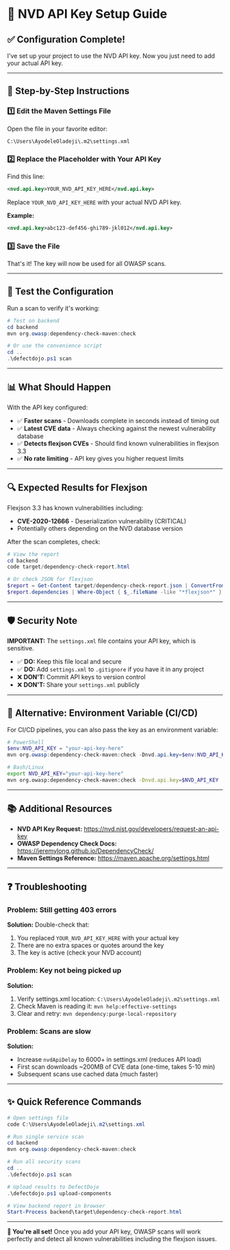 # 🔑 NVD API Key Setup Guide

## ✅ Configuration Complete!

I've set up your project to use the NVD API key. Now you just need to add your actual API key.

---

## 📝 Step-by-Step Instructions

### 1️⃣ **Edit the Maven Settings File**

Open the file in your favorite editor:
```
C:\Users\AyodeleOladeji\.m2\settings.xml
```

### 2️⃣ **Replace the Placeholder with Your API Key**

Find this line:
```xml
<nvd.api.key>YOUR_NVD_API_KEY_HERE</nvd.api.key>
```

Replace `YOUR_NVD_API_KEY_HERE` with your actual NVD API key.

**Example:**
```xml
<nvd.api.key>abc123-def456-ghi789-jkl012</nvd.api.key>
```

### 3️⃣ **Save the File**

That's it! The key will now be used for all OWASP scans.

---

## 🚀 Test the Configuration

Run a scan to verify it's working:

```powershell
# Test on backend
cd backend
mvn org.owasp:dependency-check-maven:check

# Or use the convenience script
cd ..
.\defectdojo.ps1 scan
```

---

## 📊 What Should Happen

With the API key configured:
- ✅ **Faster scans** - Downloads complete in seconds instead of timing out
- ✅ **Latest CVE data** - Always checking against the newest vulnerability database
- ✅ **Detects flexjson CVEs** - Should find known vulnerabilities in flexjson 3.3
- ✅ **No rate limiting** - API key gives you higher request limits

---

## 🔍 Expected Results for Flexjson

Flexjson 3.3 has known vulnerabilities including:
- **CVE-2020-12666** - Deserialization vulnerability (CRITICAL)
- Potentially others depending on the NVD database version

After the scan completes, check:
```powershell
# View the report
cd backend
code target/dependency-check-report.html

# Or check JSON for flexjson
$report = Get-Content target/dependency-check-report.json | ConvertFrom-Json
$report.dependencies | Where-Object { $_.fileName -like "*flexjson*" }
```

---

## 🛡️ Security Note

**IMPORTANT:** The `settings.xml` file contains your API key, which is sensitive.

- ✅ **DO:** Keep this file local and secure
- ✅ **DO:** Add `settings.xml` to `.gitignore` if you have it in any project
- ❌ **DON'T:** Commit API keys to version control
- ❌ **DON'T:** Share your `settings.xml` publicly

---

## 🎯 Alternative: Environment Variable (CI/CD)

For CI/CD pipelines, you can also pass the key as an environment variable:

```powershell
# PowerShell
$env:NVD_API_KEY = "your-api-key-here"
mvn org.owasp:dependency-check-maven:check -Dnvd.api.key=$env:NVD_API_KEY
```

```bash
# Bash/Linux
export NVD_API_KEY="your-api-key-here"
mvn org.owasp:dependency-check-maven:check -Dnvd.api.key=$NVD_API_KEY
```

---

## 📚 Additional Resources

- **NVD API Key Request:** https://nvd.nist.gov/developers/request-an-api-key
- **OWASP Dependency Check Docs:** https://jeremylong.github.io/DependencyCheck/
- **Maven Settings Reference:** https://maven.apache.org/settings.html

---

## ❓ Troubleshooting

### Problem: Still getting 403 errors
**Solution:** Double-check that:
1. You replaced `YOUR_NVD_API_KEY_HERE` with your actual key
2. There are no extra spaces or quotes around the key
3. The key is active (check your NVD account)

### Problem: Key not being picked up
**Solution:** 
1. Verify settings.xml location: `C:\Users\AyodeleOladeji\.m2\settings.xml`
2. Check Maven is reading it: `mvn help:effective-settings`
3. Clear and retry: `mvn dependency:purge-local-repository`

### Problem: Scans are slow
**Solution:**
- Increase `nvdApiDelay` to 6000+ in settings.xml (reduces API load)
- First scan downloads ~200MB of CVE data (one-time, takes 5-10 min)
- Subsequent scans use cached data (much faster)

---

## ✨ Quick Reference Commands

```powershell
# Open settings file
code C:\Users\AyodeleOladeji\.m2\settings.xml

# Run single service scan
cd backend
mvn org.owasp:dependency-check-maven:check

# Run all security scans
cd ..
.\defectdojo.ps1 scan

# Upload results to DefectDojo
.\defectdojo.ps1 upload-components

# View backend report in browser
Start-Process backend\target\dependency-check-report.html
```

---

**🎉 You're all set!** Once you add your API key, OWASP scans will work perfectly and detect all known vulnerabilities including the flexjson issues.
